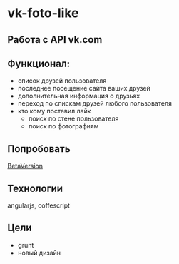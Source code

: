 # vk-foto-like
## Работа с API vk.com

<h2>Функционал:</h2>
<ul>
<li>список друзей пользователя</li>
<li>последнее посещение сайта ваших друзей</li>
<li>дополнительная информация о друзьях</li>
<li>переход по спискам друзей любого пользователя</li>
<li>кто кому поставил лайк<ul>
  <li>поиск по стене пользователя</li>
  <li>поиск по фотографиям</li>
</ul></li>
</ul>



<h2>Попробовать</h2>
<span><a href="http://vkopen.16mb.com/">BetaVersion</a></span>

<h2>Технологии</h2>
<span>angularjs, coffescript</span>

<h2>Цели</h2>
<ul>
  <li>grunt</li>
  <li>новый дизайн</li>
</ul>
